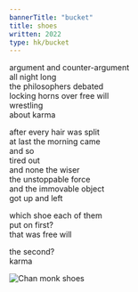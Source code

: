 ```yaml
---
bannerTitle: "bucket" 
title: shoes
written: 2022
type: hk/bucket
---
```


argument and counter-argument  
all night long  
the philosophers debated  
locking horns over free will  
wrestling  
about karma  

after every hair was split  
at last the morning came  
and so  
tired out  
and none the wiser  
the unstoppable force  
and the immovable object  
got up and left  

which shoe each of them  
put on first?  
that was free will  

the second?  
karma

![Chan monk shoes](/images/chan/shoes.jpg)
